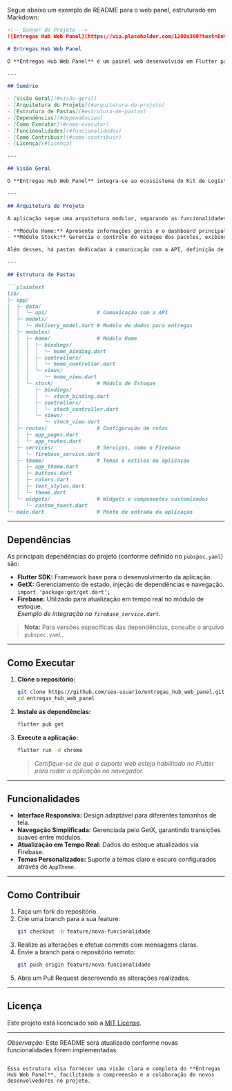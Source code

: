 Segue abaixo um exemplo de README para o web panel, estruturado em Markdown:

```markdown
<!-- Banner do Projeto -->
![Entregas Hub Web Panel](https://via.placeholder.com/1200x300?text=Entregas+Hub+Web+Panel)

# Entregas Hub Web Panel

O **Entregas Hub Web Panel** é um painel web desenvolvido em Flutter para monitorar, em tempo real, as operações de entrega, retirada e controle de estoque do Kit de Logística de Encomendas.

---

## Sumário

- [Visão Geral](#visão-geral)
- [Arquitetura do Projeto](#arquitetura-do-projeto)
- [Estrutura de Pastas](#estrutura-de-pastas)
- [Dependências](#dependências)
- [Como Executar](#como-executar)
- [Funcionalidades](#funcionalidades)
- [Como Contribuir](#como-contribuir)
- [Licença](#licença)

---

## Visão Geral

O **Entregas Hub Web Panel** integra-se ao ecossistema do Kit de Logística de Encomendas, permitindo o acompanhamento e gerenciamento das entregas, retiradas e estoque dos pacotes de forma centralizada. A aplicação utiliza o GetX para gerenciamento de estado, injeção de dependências e navegação, e integra serviços do Firebase para atualização em tempo real.

---

## Arquitetura do Projeto

A aplicação segue uma arquitetura modular, separando as funcionalidades em diferentes módulos:

- **Módulo Home:** Apresenta informações gerais e o dashboard principal.
- **Módulo Stock:** Gerencia o controle do estoque dos pacotes, exibindo dados em tempo real via Firebase.

Além desses, há pastas dedicadas à comunicação com a API, definição de modelos de dados, configuração de rotas, serviços (como o de Firebase), temas personalizados e widgets reutilizáveis.

---

## Estrutura de Pastas

```plaintext
lib/
├─ app/
│  ├─ data/
│  │  └─ api/                # Comunicação com a API
│  ├─ models/
│  │  └─ delivery_model.dart # Modelo de dados para entregas
│  ├─ modules/
│  │  ├─ home/               # Módulo Home
│  │  │  ├─ bindings/
│  │  │  │  └─ home_binding.dart
│  │  │  ├─ controllers/
│  │  │  │  └─ home_controller.dart
│  │  │  └─ views/
│  │  │     └─ home_view.dart
│  │  └─ stock/              # Módulo de Estoque
│  │     ├─ bindings/
│  │     │  └─ stock_binding.dart
│  │     ├─ controllers/
│  │     │  └─ stock_controller.dart
│  │     └─ views/
│  │        └─ stock_view.dart
│  ├─ routes/                # Configuração de rotas
│  │  ├─ app_pages.dart
│  │  └─ app_routes.dart
│  ├─ services/              # Serviços, como o Firebase
│  │  └─ firebase_service.dart
│  ├─ theme/                 # Temas e estilos da aplicação
│  │  ├─ app_theme.dart
│  │  ├─ buttons.dart
│  │  ├─ colors.dart
│  │  ├─ text_styles.dart
│  │  └─ theme.dart
│  └─ widgets/               # Widgets e componentes customizados
│     └─ custom_toast.dart
└─ main.dart                 # Ponto de entrada da aplicação
```

---

## Dependências

As principais dependências do projeto (conforme definido no `pubspec.yaml`) são:

- **Flutter SDK:** Framework base para o desenvolvimento da aplicação.
- **GetX:** Gerenciamento de estado, injeção de dependências e navegação.  
  `import 'package:get/get.dart';`
- **Firebase:** Utilizado para atualização em tempo real no módulo de estoque.  
  *Exemplo de integração no `firebase_service.dart`.*

> **Nota:** Para versões específicas das dependências, consulte o arquivo `pubspec.yaml`.

---

## Como Executar

1. **Clone o repositório:**
   ```bash
   git clone https://github.com/seu-usuario/entregas_hub_web_panel.git
   cd entregas_hub_web_panel
   ```

2. **Instale as dependências:**
   ```bash
   flutter pub get
   ```

3. **Execute a aplicação:**
   ```bash
   flutter run -d chrome
   ```
   > *Certifique-se de que o suporte web esteja habilitado no Flutter para rodar a aplicação no navegador.*

---

## Funcionalidades

- **Interface Responsiva:** Design adaptável para diferentes tamanhos de tela.
- **Navegação Simplificada:** Gerenciada pelo GetX, garantindo transições suaves entre módulos.
- **Atualização em Tempo Real:** Dados do estoque atualizados via Firebase.
- **Temas Personalizados:** Suporte a temas claro e escuro configurados através de `AppTheme`.

---

## Como Contribuir

1. Faça um fork do repositório.
2. Crie uma branch para a sua feature:
   ```bash
   git checkout -b feature/nova-funcionalidade
   ```
3. Realize as alterações e efetue commits com mensagens claras.
4. Envie a branch para o repositório remoto:
   ```bash
   git push origin feature/nova-funcionalidade
   ```
5. Abra um Pull Request descrevendo as alterações realizadas.

---

## Licença

Este projeto está licenciado sob a [MIT License](LICENSE).

---

*Observação:* Este README será atualizado conforme novas funcionalidades forem implementadas.
```

Essa estrutura visa fornecer uma visão clara e completa do **Entregas Hub Web Panel**, facilitando a compreensão e a colaboração de novos desenvolvedores no projeto.
